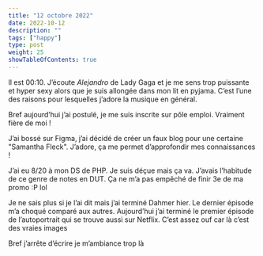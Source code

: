 ```yaml
---
title: "12 octobre 2022"
date: 2022-10-12
description: ""
tags: ["happy"]
type: post
weight: 25
showTableOfContents: true
---
```


Il est 00:10. J’écoute _Alejandro_ de Lady Gaga et je me sens trop puissante et hyper sexy alors que je suis allongée dans mon lit en pyjama. C’est l’une des raisons pour lesquelles j’adore la musique en général.

Bref aujourd’hui j’ai postulé, je me suis inscrite sur pôle emploi. Vraiment fière de moi !

J’ai bossé sur Figma, j’ai décidé de créer un faux blog pour une certaine "Samantha Fleck". J’adore, ça me permet d’approfondir mes connaissances !

J’ai eu 8/20 à mon DS de PHP. Je suis déçue mais ça va. J’avais l’habitude de ce genre de notes en DUT. Ça ne m’a pas empêché de finir 3e de ma promo :P lol

Je ne sais plus si je l’ai dit mais j’ai terminé Dahmer hier. Le dernier épisode m’a choqué comparé aux autres. Aujourd’hui j’ai terminé le premier épisode de l’autoportrait qui se trouve aussi sur Netflix. C’est assez ouf car là c’est des vraies images

Bref j’arrête d’écrire je m’ambiance trop là